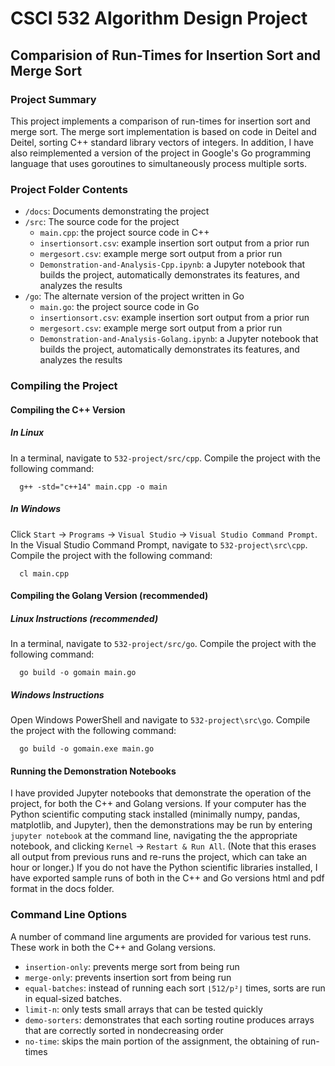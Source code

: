 # CSCI 532 Algorithm Design Project
## Comparision of Run-Times for Insertion Sort and Merge Sort

### Project Summary

This project implements a comparison of run-times for insertion sort and merge sort. The merge sort implementation is based on code in Deitel and Deitel, sorting C++ standard library vectors of integers. In addition, I have also reimplemented a version of the project in Google's Go programming language that uses goroutines to simultaneously process multiple sorts.

### Project Folder Contents

* `/docs`: Documents demonstrating the project
* `/src`: The source code for the project
  - `main.cpp`: the project source code in C++
  - `insertionsort.csv`: example insertion sort output from a prior run
  - `mergesort.csv`: example merge sort output from a prior run
  - `Demonstration-and-Analysis-Cpp.ipynb`: a Jupyter notebook that builds the project, automatically demonstrates its features, and analyzes the results
* `/go`: The alternate version of the project written in Go
  - `main.go`: the project source code in Go
  - `insertionsort.csv`: example insertion sort output from a prior run
  - `mergesort.csv`: example merge sort output from a prior run
  - `Demonstration-and-Analysis-Golang.ipynb`: a Jupyter notebook that builds the project, automatically demonstrates its features, and analyzes the results
  
### Compiling the Project
#### Compiling the C++ Version
##### In Linux

In a terminal, navigate to `532-project/src/cpp`. Compile the project with the following command:

      g++ -std="c++14" main.cpp -o main

##### In Windows
Click `Start` &#8594; `Programs` &#8594; `Visual Studio` &#8594; `Visual Studio Command Prompt`. In the Visual Studio Command Prompt, navigate to `532-project\src\cpp`. Compile the project with the following command:

      cl main.cpp

#### Compiling the Golang Version (recommended)
##### Linux Instructions (recommended)

In a terminal, navigate to `532-project/src/go`. Compile the project with the following command:

      go build -o gomain main.go

##### Windows Instructions

Open Windows PowerShell and navigate to `532-project\src\go`. Compile the project with the following command:

      go build -o gomain.exe main.go

#### Running the Demonstration Notebooks

I have provided Jupyter notebooks that demonstrate the operation of the project, for both the C++ and Golang versions. If your computer has the Python scientific computing stack installed (minimally numpy, pandas, matplotlib, and Jupyter), then the demonstrations may be run by entering `jupyter notebook` at the command line, navigating the the appropriate notebook, and clicking `Kernel` &#8594; `Restart & Run All`. (Note that this erases all output from previous runs and re-runs the project, which can take an hour or longer.) If you do not have the Python scientific libraries installed, I have exported sample runs of both in the C++ and Go versions html and pdf format in the docs folder.

### Command Line Options

A number of command line arguments are provided for various test runs. These work in both the C++ and Golang versions.
* `insertion-only`: prevents merge sort from being run
* `merge-only`: prevents insertion sort from being run
* `equal-batches`: instead of running each sort `⌊512/p²⌋` times, sorts are run in equal-sized batches.
* `limit-n`: only tests small arrays that can be tested quickly
* `demo-sorters`: demonstrates that each sorting routine produces arrays that are correctly sorted in nondecreasing order
* `no-time`: skips the main portion of the assignment, the obtaining of run-times
